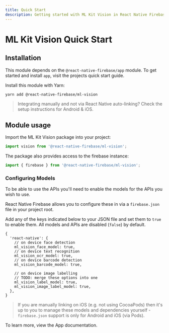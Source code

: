 ```yaml
---
title: Quick Start
description: Getting started with ML Kit Vision in React Native Firebase
---
```


# ML Kit Vision Quick Start

## Installation

This module depends on the `@react-native-firebase/app` module. To get started and install `app`,
visit the projects <Anchor version={false} group={false} href="/quick-start">quick start</Anchor> guide. 

Install this module with Yarn:

```bash
yarn add @react-native-firebase/ml-vision
```

> Integrating manually and not via React Native auto-linking? Check the setup instructions for <Anchor version group href="/android">Android</Anchor> & <Anchor version group href="/ios">iOS</Anchor>.

## Module usage

Import the ML Kit Vision package into your project:

```js
import vision from '@react-native-firebase/ml-vision';
```

The package also provides access to the firebase instance:

```js
import { firebase } from '@react-native-firebase/ml-vision';
```

### Configuring Models

To be able to use the APIs you'll need to enable the models for the APIs you wish to use.

React Native Firebase allows you to configure these in via a `firebase.json` file in your project root.

Add any of the keys indicated below to your JSON file and set them to `true` to enable them. All models and APIs are disabled (`false`) by default.

```json5
{
  'react-native': {
    // on device face detection
    ml_vision_face_model: true,
    // on device text recognition
    ml_vision_ocr_model: true,
    // on device barcode detection
    ml_vision_barcode_model: true,

    // on device image labelling
    // TODO: merge these options into one
    ml_vision_label_model: true,
    ml_vision_image_label_model: true,
  },
}
```

> If you are manually linking on iOS (e.g. not using CocoaPods) then it's up to you to manage these models and dependencies yourself - `firebase.json` support is only for Android and iOS (via Pods).

To learn more, view the <Anchor version group="app" href="/firebase-json">App documentation</Anchor>.
